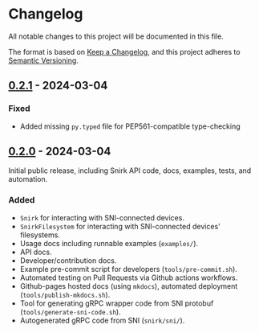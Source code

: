 # Changelog

All notable changes to this project will be documented in this file.

The format is based on [Keep a Changelog](https://keepachangelog.com/en/1.1.0/), and this project adheres to
[Semantic Versioning](https://semver.org/spec/v2.0.0.html).

## [0.2.1] - 2024-03-04

### Fixed

- Added missing `py.typed` file for PEP561-compatible type-checking

## [0.2.0] - 2024-03-04

Initial public release, including Snirk API code, docs, examples, tests, and automation.

### Added

- `Snirk` for interacting with SNI-connected devices.
- `SnirkFilesystem` for interacting with SNI-connected devices' filesystems.
- Usage docs including runnable examples (`examples/`).
- API docs.
- Developer/contribution docs.
- Example pre-commit script for developers (`tools/pre-commit.sh`).
- Automated testing on Pull Requests via Github actions workflows.
- Github-pages hosted docs (using `mkdocs`), automated deployment (`tools/publish-mkdocs.sh`).
- Tool for generating gRPC wrapper code from SNI protobuf (`tools/generate-sni-code.sh`).
- Autogenerated gRPC code from SNI (`snirk/sni/`).

[0.2.1]: https://github.com/coffeemancy/snirk/releases/tag/v0.2.1
[0.2.0]: https://github.com/coffeemancy/snirk/releases/tag/v0.2.0
